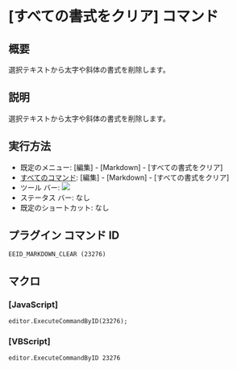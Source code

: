# \[すべての書式をクリア\] コマンド

## 概要

選択テキストから太字や斜体の書式を削除します。

## 説明

選択テキストから太字や斜体の書式を削除します。

## 実行方法

- 既定のメニュー: \[編集\] \- \[Markdown\] \- \[すべての書式をクリア\]
- [すべてのコマンド](../../glossary/allcommands): \[編集\] \- \[Markdown\] \- \[すべての書式をクリア\]
- ツール バー: ![](../../images/markdown_clear..png)
- ステータス バー: なし
- 既定のショートカット: なし

## プラグイン コマンド ID

```
EEID_MARKDOWN_CLEAR (23276)
```

## マクロ

### \[JavaScript\]

```
editor.ExecuteCommandByID(23276);
```

### \[VBScript\]

```
editor.ExecuteCommandByID 23276
```
